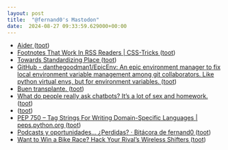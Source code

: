 ```yaml
---
layout: post
title:  "@fernand0's Mastodon"
date:  2024-08-27 09:33:59.629000+00:00
---
```

*  [Aider ](https://simonwillison.net/2024/Jul/31/aider/#atom-everythin) ([toot](https://mastodon.social/@fernand0/113033297240207755))
*  [Footnotes That Work In RSS Readers \| CSS-Tricks ](https://css-tricks.com/footnotes-that-work-in-rss-readers) ([toot](https://mastodon.social/@fernand0/113032983057847919))
*  [Towards Standardizing Place ](https://www.dbreunig.com/2024/07/31/towards-standardizing-place.htm) ([toot](https://mastodon.social/@fernand0/113032837921799611))
*  [GitHub - danthegoodman1/EpicEnv: An epic environment manager to fix local environment variable management among git collaborators. Like python virtual envs, but for environment variables. ](https://github.com/danthegoodman1/EpicEn) ([toot](https://mastodon.social/@fernand0/113031384229497709))
*  [Buen transplante. ](https://avecesunafoto.wordpress.com/2024/08/26/buen-transplante) ([toot](https://mastodon.social/@fernand0/113029541309758279))
*  [What do people really ask chatbots? It’s a lot of sex and homework. ](https://www.washingtonpost.com/technology/2024/08/04/chatgpt-use-real-ai-chatbot-conversations) ([toot](https://mastodon.social/@fernand0/113029445952518905))
*  [ ](https://mastodon.social/@pjorge) ([toot](https://mastodon.social/@fernand0/113029375297345729))
*  [PEP 750 – Tag Strings For Writing Domain-Specific Languages \| peps.python.org ](https://peps.python.org/pep-0750) ([toot](https://mastodon.social/@fernand0/113029315767141549))
*  [Podcasts y oportunidades... ¿Perdidas? · Bitácora de fernand0 ](http://blog.elmundoesimperfecto.com/2024/08/26/podcasts-o-no-podcats) ([toot](https://mastodon.social/@fernand0/113029085805486781))
*  [Want to Win a Bike Race? Hack Your Rival’s Wireless Shifters ](https://www.wired.com/story/shimano-wireless-bicycle-shifter-jamming-replay-attacks) ([toot](https://mastodon.social/@fernand0/113029030586688977))

